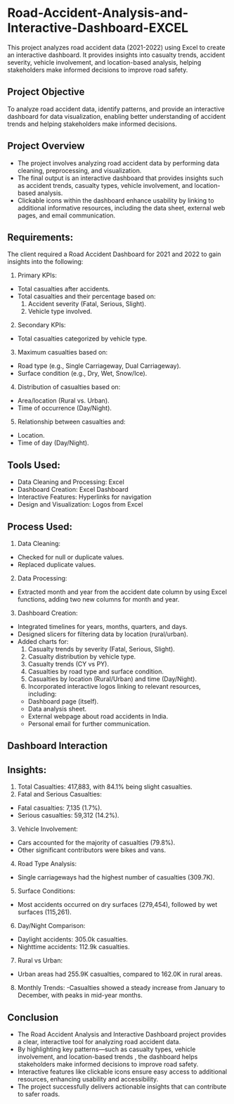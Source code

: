 # Road-Accident-Analysis-and-Interactive-Dashboard-EXCEL
This project analyzes road accident data (2021-2022) using Excel to create an interactive dashboard. It provides insights into casualty trends, accident severity, vehicle involvement, and location-based analysis, helping stakeholders make informed decisions to improve road safety.

## Project Objective
To analyze road accident data, identify patterns, and provide an interactive dashboard for data visualization, enabling better understanding of accident trends and helping stakeholders make informed decisions.

## Project Overview
- The project involves analyzing road accident data by performing data cleaning, preprocessing, and visualization. 
- The final output is an interactive dashboard that provides insights such as accident trends, casualty types, vehicle involvement, and location-based analysis.
- Clickable icons within the dashboard enhance usability by linking to additional informative resources, including the data sheet, external web pages, and email communication.

## Requirements:

The client required a Road Accident Dashboard for 2021 and 2022 to gain insights into the following:
1. Primary KPIs:
- Total casualties after accidents.
- Total casualties and their percentage based on:
  1. Accident severity (Fatal, Serious, Slight).
  2. Vehicle type involved.
2. Secondary KPIs:
- Total casualties categorized by vehicle type.
3. Maximum casualties based on:
  - Road type (e.g., Single Carriageway, Dual Carriageway).
  - Surface condition (e.g., Dry, Wet, Snow/Ice).
4. Distribution of casualties based on:
  - Area/location (Rural vs. Urban).
  - Time of occurrence (Day/Night).
5. Relationship between casualties and:
  - Location.
  - Time of day (Day/Night).
 
## Tools Used:
- Data Cleaning and Processing: Excel
- Dashboard Creation: Excel Dashboard
- Interactive Features: Hyperlinks for navigation
- Design and Visualization: Logos from Excel

## Process Used:
1. Data Cleaning:
- Checked for null or duplicate values.
- Replaced duplicate values.
2. Data Processing:
- Extracted month and year from the accident date column by using Excel functions, adding two new columns for month and year.
3. Dashboard Creation:
- Integrated timelines for years, months, quarters, and days.
- Designed slicers for filtering data by location (rural/urban).
- Added charts for:
  1. Casualty trends by severity (Fatal, Serious, Slight).
  2. Casualty distribution by vehicle type.
  3. Casualty trends (CY vs PY).
  4. Casualties by road type and surface condition.
  5. Casualties by location (Rural/Urban) and time (Day/Night).
  6. Incorporated interactive logos linking to relevant resources, including:
    - Dashboard page (itself).
    - Data analysis sheet.
    - External webpage about road accidents in India.
    - Personal email for further communication.

## Dashboard Interaction


## Insights:
1. Total Casualties: 417,883, with 84.1% being slight casualties.
2. Fatal and Serious Casualties:
  - Fatal casualties: 7,135 (1.7%).
  - Serious casualties: 59,312 (14.2%).
3. Vehicle Involvement:
  - Cars accounted for the majority of casualties (79.8%).
  - Other significant contributors were bikes and vans.
4. Road Type Analysis:
  - Single carriageways had the highest number of casualties (309.7K).
5. Surface Conditions:
  - Most accidents occurred on dry surfaces (279,454), followed by wet surfaces (115,261).
6. Day/Night Comparison:
  - Daylight accidents: 305.0k casualties.
  - Nighttime accidents: 112.9k casualties.
7. Rural vs Urban:
  - Urban areas had 255.9K casualties, compared to 162.0K in rural areas.
8. Monthly Trends:
  -Casualties showed a steady increase from January to December, with peaks in mid-year months.

## Conclusion
- The Road Accident Analysis and Interactive Dashboard project provides a clear, interactive tool for analyzing road accident data.
- By highlighting key patterns—such as casualty types, vehicle involvement, and location-based trends , the dashboard helps stakeholders make informed decisions to improve road safety.
- Interactive features like clickable icons ensure easy access to additional resources, enhancing usability and accessibility.
- The project successfully delivers actionable insights that can contribute to safer roads.


